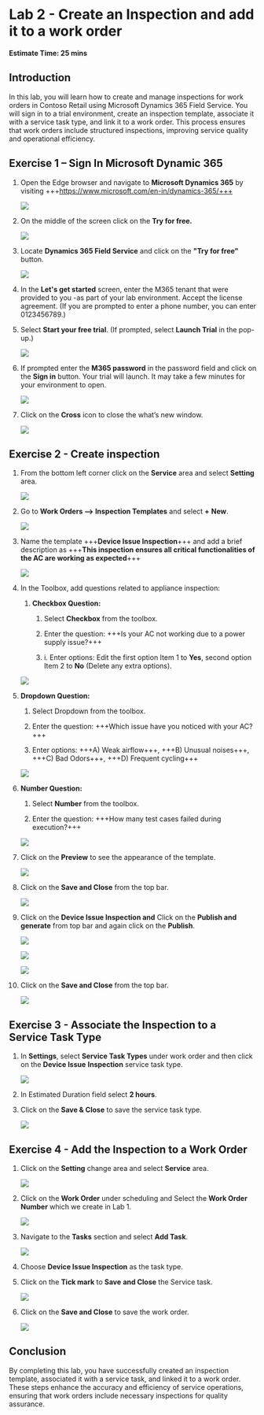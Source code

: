 # Lab 2 - Create an Inspection and add it to a work order

**Estimate Time: 25 mins**

## Introduction

In this lab, you will learn how to create and manage inspections for
work orders in Contoso Retail using Microsoft Dynamics 365 Field
Service. You will sign in to a trial environment, create an inspection
template, associate it with a service task type, and link it to a work
order. This process ensures that work orders include structured
inspections, improving service quality and operational efficiency.

## Exercise 1 – Sign In Microsoft Dynamic 365

1.  Open the Edge browser and navigate to **Microsoft Dynamics 365** by
    visiting +++https://www.microsoft.com/en-in/dynamics-365/+++

    ![](./media/image1.png)

2.  On the middle of the screen click on the **Try for free.**

    ![](./media/image2.png)

3.  Locate **Dynamics 365 Field Service** and click on the **"Try for free"** button.

    ![](./media/image3.png)

4.  In the **Let's get started** screen, enter the M365 tenant that were
    provided to you -as part of your lab environment. Accept the license
    agreement. (If you are prompted to enter a phone number, you can
    enter 0123456789.)

5.  Select **Start your free trial**. (If prompted, select **Launch
    Trial** in the pop-up.)

    ![](./media/image4.png)

6.  If prompted enter the **M365 password** in the password field and
    click on the **Sign in** button. Your trial will launch. It may take
    a few minutes for your environment to open.

    ![](./media/image5.png)

7.  Click on the **Cross** icon to close the what’s new window.

    ![](./media/image6.png)

## Exercise 2 - Create inspection

1.  From the bottom left corner click on the **Service** area and select
    **Setting** area.

    ![](./media/image7.png)

2.  Go to **Work Orders --> Inspection Templates** and select **+**
    **New**.

    ![](./media/image8.png)

3.  Name the template +++**Device Issue Inspection**+++ and add a brief
    description as +++**This inspection ensures all critical functionalities of the AC are working as expected**+++

    ![](./media/image9.png)

4.  In the Toolbox, add questions related to appliance inspection:

    1.  **Checkbox Question:**

        1.  Select **Checkbox** from the toolbox.

        2.  Enter the question: +++Is your AC not working due to a
            power supply issue?+++

        3.  i.	Enter options: Edit the first option Item 1 to **Yes**, second option Item 2 to **No** (Delete any extra options).

     ![](./media/image10.png)

2.  **Dropdown Question:**

    1.  Select Dropdown from the toolbox.

    2.  Enter the question: +++Which issue have you noticed with your AC?+++

    3.  Enter options: +++A) Weak airflow+++, +++B) Unusual noises+++, +++C) Bad Odors+++, +++D) Frequent cycling+++

     ![](./media/image11.png)

3.  **Number Question:**

    1.  Select **Number** from the toolbox.

    2.  Enter the question: +++How many test cases failed during execution?+++

     ![](./media/image12.png)

5.  Click on the **Preview** to see the appearance of the template.

    ![](./media/image13.png)

6.  Click on the **Save and Close** from the top bar.

    ![](./media/image14.png)

7.  Click on the **Device Issue Inspection and** Click on the **Publish and generate** from top bar and again click on the **Publish**.

    ![](./media/image15.png)

    ![](./media/image16.png)

    ![](./media/image17.png)

8.  Click on the **Save and Close** from the top bar.

    ![](./media/image18.png)

## Exercise 3 - Associate the Inspection to a Service Task Type 

1.  In **Settings**, select **Service Task Types** under work order and
    then click on the **Device Issue** **Inspection** service task type.

     ![](./media/image19.png)

2.  In Estimated Duration field select **2 hours**.

3.  Click on the **Save & Close** to save the service task type.

     ![](./media/image20.png)

## Exercise 4 - Add the Inspection to a Work Order

1.  Click on the **Setting** change area and select **Service** area.

     ![](./media/image21.png)

2.  Click on the **Work Order** under scheduling and Select the **Work Order Number** which we create in Lab 1.

     ![](./media/image22.png)

3.  Navigate to the **Tasks** section and select **Add Task**.

     ![](./media/image23.png)

4.  Choose **Device Issue Inspection** as the task type.

5.  Click on the **Tick mark** to **Save** **and Close** the Service
    task.

     ![](./media/image24.png)

6.  Click on the **Save and Close** to save the work order.

     ![](./media/image25.png)

## Conclusion

By completing this lab, you have successfully created an inspection
template, associated it with a service task, and linked it to a work
order. These steps enhance the accuracy and efficiency of service
operations, ensuring that work orders include necessary inspections for
quality assurance.
